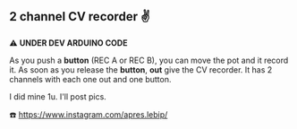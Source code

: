 ## 2 channel CV recorder :v:
:warning: **UNDER DEV ARDUINO CODE**


As you push a **button** (REC A or REC B), you can move the pot and it record it. As soon as you release the **button**, **out** give the CV recorder.
It has 2 channels with each one out and one button.


I did mine 1u. I'll post pics.

:phone: https://www.instagram.com/apres.lebip/
